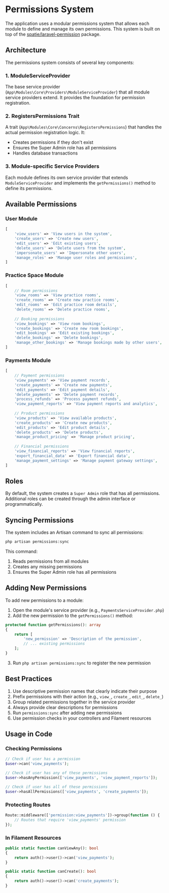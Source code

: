 # Permissions System

The application uses a modular permissions system that allows each module to define and manage its own permissions. This system is built on top of the [spatie/laravel-permission](https://spatie.be/docs/laravel-permission) package.

## Architecture

The permissions system consists of several key components:

### 1. ModuleServiceProvider

The base service provider (`App\Modules\Core\Providers\ModuleServiceProvider`) that all module service providers extend. It provides the foundation for permission registration.

### 2. RegistersPermissions Trait

A trait (`App\Modules\Core\Concerns\RegistersPermissions`) that handles the actual permission registration logic. It:
- Creates permissions if they don't exist
- Ensures the Super Admin role has all permissions
- Handles database transactions

### 3. Module-specific Service Providers

Each module defines its own service provider that extends `ModuleServiceProvider` and implements the `getPermissions()` method to define its permissions.

## Available Permissions

### User Module
```php
[
    'view_users' => 'View users in the system',
    'create_users' => 'Create new users',
    'edit_users' => 'Edit existing users',
    'delete_users' => 'Delete users from the system',
    'impersonate_users' => 'Impersonate other users',
    'manage_roles' => 'Manage user roles and permissions',
]
```

### Practice Space Module
```php
[
    // Room permissions
    'view_rooms' => 'View practice rooms',
    'create_rooms' => 'Create new practice rooms',
    'edit_rooms' => 'Edit practice room details',
    'delete_rooms' => 'Delete practice rooms',
    
    // Booking permissions
    'view_bookings' => 'View room bookings',
    'create_bookings' => 'Create new room bookings',
    'edit_bookings' => 'Edit existing bookings',
    'delete_bookings' => 'Delete bookings',
    'manage_other_bookings' => 'Manage bookings made by other users',
]
```

### Payments Module
```php
[
    // Payment permissions
    'view_payments' => 'View payment records',
    'create_payments' => 'Create new payments',
    'edit_payments' => 'Edit payment details',
    'delete_payments' => 'Delete payment records',
    'process_refunds' => 'Process payment refunds',
    'view_payment_reports' => 'View payment reports and analytics',
    
    // Product permissions
    'view_products' => 'View available products',
    'create_products' => 'Create new products',
    'edit_products' => 'Edit product details',
    'delete_products' => 'Delete products',
    'manage_product_pricing' => 'Manage product pricing',
    
    // Financial permissions
    'view_financial_reports' => 'View financial reports',
    'export_financial_data' => 'Export financial data',
    'manage_payment_settings' => 'Manage payment gateway settings',
]
```

## Roles

By default, the system creates a `Super Admin` role that has all permissions. Additional roles can be created through the admin interface or programmatically.

## Syncing Permissions

The system includes an Artisan command to sync all permissions:

```bash
php artisan permissions:sync
```

This command:
1. Reads permissions from all modules
2. Creates any missing permissions
3. Ensures the Super Admin role has all permissions

## Adding New Permissions

To add new permissions to a module:

1. Open the module's service provider (e.g., `PaymentsServiceProvider.php`)
2. Add the new permission to the `getPermissions()` method:
```php
protected function getPermissions(): array
{
    return [
        'new_permission' => 'Description of the permission',
        // ... existing permissions
    ];
}
```
3. Run `php artisan permissions:sync` to register the new permission

## Best Practices

1. Use descriptive permission names that clearly indicate their purpose
2. Prefix permissions with their action (e.g., `view_`, `create_`, `edit_`, `delete_`)
3. Group related permissions together in the service provider
4. Always provide clear descriptions for permissions
5. Run `permissions:sync` after adding new permissions
6. Use permission checks in your controllers and Filament resources

## Usage in Code

### Checking Permissions

```php
// Check if user has a permission
$user->can('view_payments');

// Check if user has any of these permissions
$user->hasAnyPermission(['view_payments', 'view_payment_reports']);

// Check if user has all of these permissions
$user->hasAllPermissions(['view_payments', 'create_payments']);
```

### Protecting Routes

```php
Route::middleware(['permission:view_payments'])->group(function () {
    // Routes that require 'view_payments' permission
});
```

### In Filament Resources

```php
public static function canViewAny(): bool
{
    return auth()->user()->can('view_payments');
}

public static function canCreate(): bool
{
    return auth()->user()->can('create_payments');
}
``` 